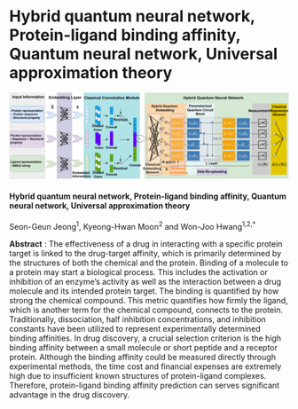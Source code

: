 # Hybrid quantum neural network, Protein-ligand binding affinity, Quantum neural network, Universal approximation theory

<img src="./imgs/mainfig.png">

#### Hybrid quantum neural network, Protein-ligand binding affinity, Quantum neural network, Universal approximation theory

Seon-Geun Jeong<sup>1</sup>, Kyeong-Hwan Moon<sup>2</sup> and Won-Joo Hwang<sup>1,2,*</sup>

**Abstract** : The effectiveness of a drug in interacting with a specific protein target is linked to the drug-target affinity, which is primarily determined by the structures of both the chemical and the protein. Binding of a molecule to a protein may start a biological process. This includes the activation or inhibition of an enzyme’s activity as well as the interaction between a drug molecule and its intended protein target. The binding is quantified by how strong the chemical compound. This metric quantifies how firmly the ligand, which is another term for the chemical compound, connects to the protein. Traditionally, dissociation, half inhibition concentrations, and inhibition constants have been utilized to represent experimentally determined binding affinities. In drug discovery, a crucial selection criterion is the high binding affinity between a small molecule or short peptide and a receptor protein. Although the binding affinity could be measured directly through experimental methods, the time cost and financial expenses are extremely high due to insufficient known structures of protein-ligand complexes. Therefore, protein-ligand binding affinity prediction can serves significant advantage in the drug discovery. 
